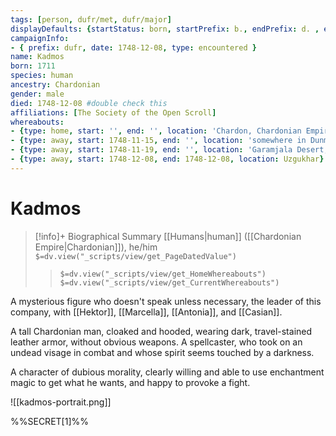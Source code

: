 ```yaml
---
tags: [person, dufr/met, dufr/major]
displayDefaults: {startStatus: born, startPrefix: b., endPrefix: d. , endStatus: killed}
campaignInfo: 
- { prefix: dufr, date: 1748-12-08, type: encountered }
name: Kadmos
born: 1711
species: human
ancestry: Chardonian
gender: male
died: 1748-12-08 #double check this
affiliations: [The Society of the Open Scroll]
whereabouts:
- {type: home, start: '', end: '', location: 'Chardon, Chardonian Empire'}
- {type: away, start: 1748-11-15, end: '', location: 'somewhere in Dunmar, Dunmar'}
- {type: away, start: 1748-11-19, end: '', location: 'Garamjala Desert, Dunmar'}
- {type: away, start: 1748-12-08, end: 1748-12-08, location: Uzgukhar}
---
```

# Kadmos
>[!info]+ Biographical Summary
>[[Humans|human]] ([[Chardonian Empire|Chardonian]]), he/him
>`$=dv.view("_scripts/view/get_PageDatedValue")`
>> `$=dv.view("_scripts/view/get_HomeWhereabouts")`
>> `$=dv.view("_scripts/view/get_CurrentWhereabouts")`

A mysterious figure who doesn't speak unless necessary, the leader of this company, with [[Hektor]], [[Marcella]], [[Antonia]], and [[Casian]]. 

A tall Chardonian man, cloaked and hooded, wearing dark, travel-stained leather armor, without obvious weapons. A spellcaster, who took on an undead visage in combat and whose spirit seems touched by a darkness. 

A character of dubious morality, clearly willing and able to use enchantment magic to get what he wants, and happy to provoke a fight. 

![[kadmos-portrait.png]]


%%SECRET[1]%%
